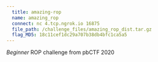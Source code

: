 ```yaml
---
  title: amazing-rop
  name: amazing_rop
  connect: nc 4.tcp.ngrok.io 16875
  file_path: /challenge_files/amazing_rop_dist.tar.gz
  flag_MD5: 18c11cef1dc29a707b38db4bfc1ca5a5
---
```


*Beginner* ROP challenge from pbCTF 2020
